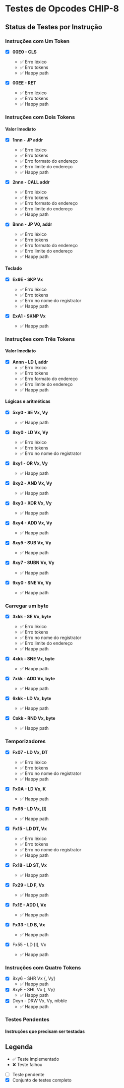 # Testes de Opcodes CHIP-8

## Status de Testes por Instrução

### Instruções com Um Token
- [x] **00E0 - CLS**
    - ✅ Erro léxico
    - ✅ Erro tokens
    - ✅ Happy path
  
- [x] **00EE - RET**
    - ✅ Erro léxico
    - ✅ Erro tokens
    - ✅ Happy path
  
### Instruções com Dois Tokens
#### Valor Imediato
- [x] **1nnn - JP addr**
  - ✅ Erro léxico
  - ✅ Erro tokens
  - ✅ Erro formato do endereço
  - ✅ Erro limite do endereço
  - ✅ Happy path

- [x] **2nnn - CALL addr**
  - ✅ Erro léxico
  - ✅ Erro tokens
  - ✅ Erro formato do endereço
  - ✅ Erro limite do endereço
  - ✅ Happy path
  
- [x] **Bnnn - JP V0, addr** 
  - ✅ Erro léxico
  - ✅ Erro tokens
  - ✅ Erro formato do endereço
  - ✅ Erro limite do endereço
  - ✅ Happy path
  
#### Teclado
- [x] **Ex9E - SKP Vx**
  - ✅ Erro léxico
  - ✅ Erro tokens
  - ✅ Erro no nome do registrator
  - ✅ Happy path

- [x] **ExA1 - SKNP Vx**
  - ✅ Happy path

### Instruções com Três Tokens
#### Valor Imediato
- [x] **Annn - LD I, addr**
  - ✅ Erro léxico
  - ✅ Erro tokens
  - ✅ Erro formato do endereço
  - ✅ Erro limite do endereço
  - ✅ Happy path  

#### Lógicas e aritméticas 
- [x] **5xy0 - SE Vx, Vy**
  - ✅ Happy path

- [x] **8xy0 - LD Vx, Vy**
  - ✅ Erro léxico
  - ✅ Erro tokens
  - ✅ Erro no nome do registrator

- [x] **8xy1 - OR Vx, Vy**
  - ✅ Happy path

- [x] **8xy2 - AND Vx, Vy**
  - ✅ Happy path

- [x] **8xy3 - XOR Vx, Vy**
  - ✅ Happy path

- [x] **8xy4 - ADD Vx, Vy**
  - ✅ Happy path

- [x] **8xy5 - SUB Vx, Vy**
  - ✅ Happy path

- [x] **8xy7 - SUBN Vx, Vy**
  - ✅ Happy path

- [x] **9xy0 - SNE Vx, Vy**
  - ✅ Happy path

### Carregar um byte
- [x] **3xkk - SE Vx, byte**
  - ✅ Erro léxico
  - ✅ Erro tokens
  - ✅ Erro no nome do registrator
  - ✅ Erro limite do endereço
  - ✅ Happy path
  
- [x] **4xkk - SNE Vx, byte**
  - ✅ Happy path

- [x] **7xkk - ADD Vx, byte**
  - ✅ Happy path

- [x] **6xkk - LD Vx, byte**
  - ✅ Happy path

- [x] **Cxkk - RND Vx, byte**
  - ✅ Happy path
### Temporizadores
- [x] **Fx07 - LD Vx, DT**
  - ✅ Erro léxico
  - ✅ Erro tokens
  - ✅ Erro no nome do registrator
  - ✅ Happy path
 
- [x] **Fx0A - LD Vx, K**
  - ✅ Happy path

- [x] **Fx65 - LD Vx, [I]**
  - ✅ Happy path

- [x] **Fx15 - LD DT, Vx**
  - ✅ Erro léxico
  - ✅ Erro tokens
  - ✅ Erro no nome do registrator
  - ✅ Happy path

- [x] **Fx18 - LD ST, Vx**
  - ✅ Happy path

- [x] **Fx29 - LD F, Vx**
  - ✅ Happy path

- [x] **Fx1E - ADD I, Vx**
  - ✅ Happy path

- [x] **Fx33 - LD B, Vx**
  - ✅ Happy path

- [x] Fx55 - LD [I], Vx
  - ✅ Happy path

### Instruções com Quatro Tokens
- [x] 8xy6 - SHR Vx {, Vy}
  - ✅ Happy path
- [x] 8xyE - SHL Vx {, Vy}
  - ✅ Happy path
- [x] Dxyn - DRW Vx, Vy, nibble
  - ✅ Happy path

### Testes Pendentes
#### Instruções que precisam ser testadas

## Legenda
- ✅ Teste implementado
- ❌ Teste falhou
- [ ] Teste pendente
- [x] Conjunto de testes completo